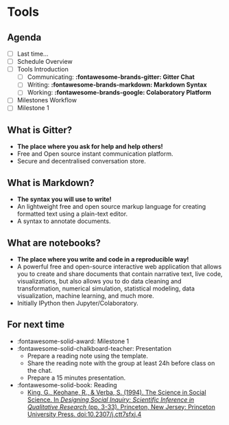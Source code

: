 # Tools

## Agenda
- [ ] Last time...
- [ ] Schedule Overview
- [ ] Tools Introduction
    - [ ] Communicating: **:fontawesome-brands-gitter: Gitter Chat**
    - [ ] Writing: **:fontawesome-brands-markdown: Markdown Syntax**
    - [ ] Working: **:fontawesome-brands-google: Colaboratory Platform**
- [ ] Milestones Workflow
- [ ] Milestone 1

## What is Gitter?
- **The place where you ask for help and help others!**
- Free and Open source instant communication platform.
- Secure and decentralised conversation store.

## What is Markdown?
- **The syntax you will use to write!**
- An lightweight free and open source markup language for creating formatted text using a plain-text editor.
- A syntax to annotate documents.

## What are notebooks?
- **The place where you write and code in a reproducible way!**
- A powerful free and open-source interactive web application that allows you to create and share documents that contain narrative text, live code, visualizations, but also allows you to do data cleaning and transformation, numerical simulation, statistical modeling, data visualization, machine learning, and much more.
- Initially IPython then Jupyter/Colaboratory.

## For next time
- :fontawesome-solid-award: Milestone 1
- :fontawesome-solid-chalkboard-teacher: Presentation
    - Prepare a reading note using the template.
    - Share the reading note with the group at least 24h before class on the chat.
    - Prepare a 15 minutes presentation.
- :fontawesome-solid-book: Reading
    - [King, G., Keohane, R., & Verba, S. (1994). The Science in Social Science. In *Designing Social Inquiry: Scientific Inference in Qualitative Research* (pp. 3-33). Princeton, New Jersey: Princeton University Press. doi:10.2307/j.ctt7sfxj.4](https://proxy.sciencespobordeaux.fr:5139/document/doi/10.1515/9781400821211-002/pdf)
